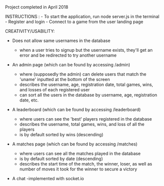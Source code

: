 Project completed in April 2018

INSTRUCTIONS :
	- To start the application, run node server.js in the terminal
	- Register and login
	- Connect to a game from the user landing page

CREATIVITY/USABILITY:
- Does not allow same usernames in the database
	- when a user tries to signup but the username exists, they'll get an error and be redirected to try another username

- An admin page (which can be found by accessing /admin)
	- where (supposedly the admin) can delete users that match the 'uname' inputted at the bottom of the screen
	- describes the username, age, registration date, total games, wins, and losses of each registered user
	- can sort all the users in the database by username, age, registration date, etc.

- A leaderboard (which can be found by accessing /leaderboard)
	- where users can see the 'best' players registered in the database
	- describes the username, total games, wins, and loss of all the players
	- is by default sorted by wins (descending)

- A matches page (which can be found by accessing /matches)
	- where users can see all the matches played in the database 
	- is by default sorted by date (descending)
	- describes the start time of the match, the winner, loser, as well as number of moves it took for the winner to secure a victory

- A chat
	-implemented with socket.io


